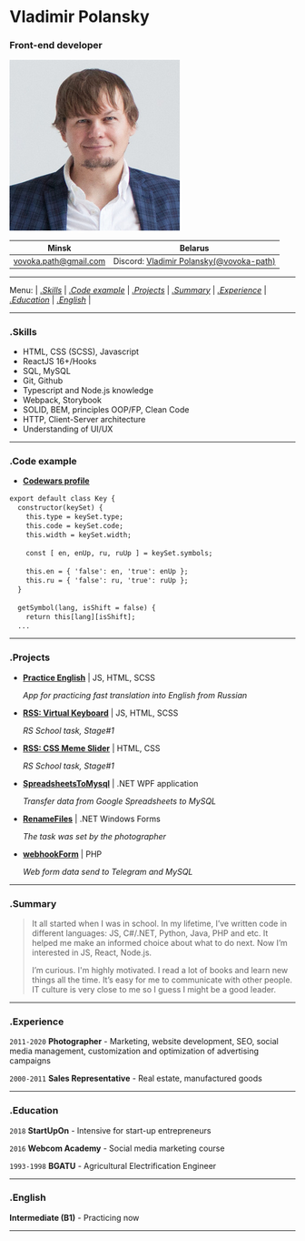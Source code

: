 # __Vladimir Polansky__
### Front-end developer

![Front-end developer Vladimir Polansky](./vovoka-path-300px.jpg)

| Minsk | Belarus |
|---------------|--------------|
| vovoka.path@gmail.com | Discord: [Vladimir Polansky(@vovoka-path)](https://discordapp.com/users/919948615399665675/) |

---
Menu: 
| [*.Skills*](#skills) | [*.Code example*](#code-example) | [*.Projects*](#projects) | [*.Summary*](#summary) | [*.Experience*](#experience) | [*.Education*](#education) | [*.English*](#english) |


---
### **.Skills**

* HTML, CSS (SCSS), Javascript
* ReactJS 16+/Hooks
* SQL, MySQL
* Git, Github
* Typescript and Node.js knowledge
* Webpack, Storybook
* SOLID, BEM, principles OOP/FP, Clean Code
* HTTP, Client-Server architecture
* Understanding of UI/UX

---
### **.Code example**

- [**Codewars profile**](https://www.codewars.com/users/vovoka)

```
export default class Key {
  constructor(keySet) {
    this.type = keySet.type;
    this.code = keySet.code;
    this.width = keySet.width;

    const [ en, enUp, ru, ruUp ] = keySet.symbols;

    this.en = { 'false': en, 'true': enUp };
    this.ru = { 'false': ru, 'true': ruUp };
  }

  getSymbol(lang, isShift = false) {
    return this[lang][isShift];
  ...
```

---
### **.Projects**

* [**Practice English**](https://github.com/vovoka-path/practice-translate) | JS, HTML, SCSS

    *App for practicing fast translation into English from Russian*
* [**RSS: Virtual Keyboard**](https://github.com/vovoka-path/cssMemSlider) | JS, HTML, SCSS

    *RS School task, Stage#1*
* [**RSS: CSS Meme Slider**](https://github.com/vovoka-path/SpreadsheetsToMysql) | HTML, CSS

    *RS School task, Stage#1*
* [**SpreadsheetsToMysql**](https://github.com/vovoka-path/SpreadsheetsToMysql) | .NET WPF application

    *Transfer data from Google Spreadsheets to MySQL*
* [**RenameFiles**](https://github.com/vovoka-path/RenameFiles) | .NET Windows Forms

    *The task was set by the photographer*
* [**webhookForm**](https://github.com/vovoka-path/webhookForm) | PHP

    *Web form data send to Telegram and MySQL*

---
### **.Summary**

>It all started when I was in school. In my lifetime, I’ve written code in different languages: JS, C#/.NET, Python, Java, PHP and etc. It helped me make an informed choice about what to do next. Now I’m interested in JS, React, Node.js.
>
>I’m curious. I'm highly motivated. I read a lot of books and learn new things all the time. It’s easy for me to communicate with other people. IT culture is very close to me so I guess I might be a good leader.

---
### **.Experience**

`2011-2020` **Photographer**
     - Marketing, website development, SEO, social media management, customization and optimization of advertising campaigns

`2000-2011` **Sales Representative** - Real estate, manufactured goods

---
### **.Education**

`2018` **StartUpOn** - Intensive for start-up entrepreneurs

`2016` **Webcom Academy** - Social media marketing course

`1993-1998` **BGATU** - Agricultural Electrification Engineer

---
### **.English**

**Intermediate (B1)** - Practicing now

---